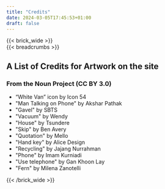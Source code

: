 ```yaml
---
title: "Credits"
date: 2024-03-05T17:45:53+01:00
draft: false
---
```

{{< brick_wide >}}   
{{< breadcrumbs >}}

## A List of Credits for Artwork on the site

### From the Noun Project (CC BY 3.0) 

- “White Van” icon by Icon 54 
- "Man Talking on Phone" by Akshar Pathak 
- "Gavel" by SBTS 
- "Vacuum" by Wendy 
- "House" by Tsundere 
- "Skip" by Ben Avery 
- "Quotation" by Mello 
- "Hand key" by Alice Design 
- "Recycling" by Jajang Nurrahman 
- "Phone" by Imam Kurniadi 
- "Use telephone" by Gan Khoon Lay
- "Fern" by Milena Zanotelli 

{{< /brick_wide >}}   
